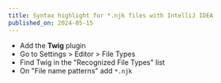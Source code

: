 ```yaml
---
title: Syntax highlight for *.njk files with IntelliJ IDEA
published_on: 2024-05-15
---
```

- Add the **Twig** plugin
- Go to Settings > Editor > File Types
- Find Twig in the "Recognized File Types" list
- On "File name patterns" add `*.njk`
